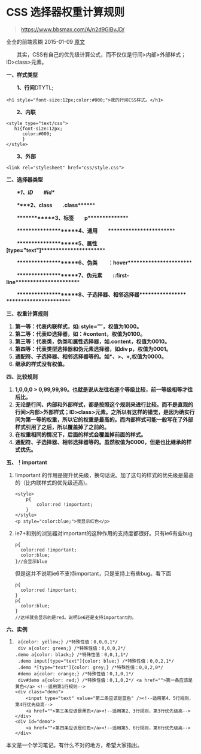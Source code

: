 # CSS 选择器权重计算规则

> https://www.bbsmax.com/A/n2d9GlBvJD/

全全的前端浆糊 2015-01-09 [原文](https://www.bbsmax.com/link/bjJkOUdsQnZKRA==)

　　其实，CSS有自己的优先级计算公式，而不仅仅是行间>内部>外部样式；ID>class>元素。

**一、样式类型**

　　**1、行间**DTYTL;

```
<h1 style="font-size:12px;color:#000;">我的行间CSS样式。</h1>
```

　　**2、内联**

```
<style type="text/css">
   h1{font-size:12px;
      color:#000;
      }
</style>
```

　　**3、外部**

```
<link rel="stylesheet" href="css/style.css">
```

**二、选择器类型**

　　***\*1、ID　　#id\****

　　***\**\*\*\*2、class　　.class\*\*\*\*\****

　　***\**\*\*\*\*\*\*\*\*\*\*\*3、标签　　p\*\*\*\*\*\*\*\*\*\*\*\*\****

　　***\**\*\*\*\*\*\*\*\*\*\*\*\*\*\*\*\*\*\*\*4、通用　　\*\*\*\*\*\*\*\*\*\*\*\*\*\*\*\*\*\*\*\*\*\****

　　***\**\*\*\*\*\*\*\*\*\*\*\*\*\*\*\*\*\*\*\*5、属性　　[type="text"]\*\*\*\*\*\*\*\*\*\*\*\*\*\*\*\*\*\*\*\*\****

　　***\**\*\*\*\*\*\*\*\*\*\*\*\*\*\*\*\*\*\*\*6、伪类　　：hover\*\*\*\*\*\*\*\*\*\*\*\*\*\*\*\*\*\*\*\*\****

　　***\**\*\*\*\*\*\*\*\*\*\*\*\*\*\*\*\*\*\*\*7、伪元素　　::first-line\*\*\*\*\*\*\*\*\*\*\*\*\*\*\*\*\*\*\*\*\****

　　***\**\*\*\*\*\*\*\*\*\*\*\*\*\*\*\*\*\*\*\*8、子选择器、相邻选择器\*\*\*\*\*\*\*\*\*\*\*\*\*\*\*\*
\*\*\*\*\*\*\*\*\*\*\*\*\*\*\*\*\*\*\*\*\****

**三、权重计算规则**

1. **第一等：代表内联样式，如: style=””，权值为1000。**
2. **第二等：代表ID选择器，如：#content，权值为0100。**
3. **第三等：代表类，伪类和属性选择器，如.content，权值为0010。**
4. **第四等：代表类型选择器和伪元素选择器，如div p，权值为0001。**
5. **通配符、子选择器、相邻选择器等的。如\*、>、+,权值为0000。**
6. **继承的样式没有权值。**

**四、比较规则**

1. **1,0,0,0 > 0,99,99,99。也就是说从左往右逐个等级比较，前一等级相等才往后比。**
2. **无论是行间、内部和外部样式，都是按照这个规则来进行比较。而不是直观的行间>内部>外部样式；ID>class>元素。之所以有这样的错觉，是因为确实行间为第一等的权重，所以它的权重是最高的。而内部样式可能一般写在了外部样式引用了之后，所以覆盖掉了之前的。**
3. **在权重相同的情况下，后面的样式会覆盖掉前面的样式。**
4. **通配符、子选择器、相邻选择器等的。虽然权值为0000，但是也比继承的样式优先。**

**五、！important**

1. !important 的作用是提升优先级，换句话说。加了这句的样式的优先级是最高的（比内联样式的优先级还高)。

   

   ```
   <style>
       p{
           color:red !important;
       }
   </style>
   <p style="color:blue;">我显示红色</p>　　  
   ```

2. ie7+和别的浏览器对important的这种作用的支持度都很好。只有ie6有些bug

   ```
   p{
     color:red !important;
     color:blue;
   }//会显示blue
   ```

   但是这并不说明ie6不支持important，只是支持上有些bug。看下面

   ```
   p{
     color:red !important;
   }
   p{
     color:blue;
   }
   //这样就会显示的是red。说明ie6还是支持important的。
   ```

**六、实例**

1. ```
    a{color: yellow;} /*特殊性值：0,0,0,1*/
    div a{color: green;} /*特殊性值：0,0,0,2*/
   .demo a{color: black;} /*特殊性值：0,0,1,1*/
    .demo input[type="text"]{color: blue;} /*特殊性值：0,0,2,1*/
    .demo *[type="text"]{color: grey;} /*特殊性值：0,0,2,0*/
    #demo a{color: orange;} /*特殊性值：0,1,0,1*/
    div#demo a{color: red;} /*特殊性值：0,1,0,2*/ <a href="">第一条应该是黄色</a> <!--适用第1行规则-->
   <div class="demo">
       <input type="text" value="第二条应该是蓝色" /><!--适用第4、5行规则，第4行优先级高-->
       <a href="">第三条应该是黑色</a><!--适用第2、3行规则，第3行优先级高-->
   </div>
   <div id="demo">
       <a href="">第四条应该是红色</a><!--适用第5、6行规则，第6行优先级高-->
   </div>
   ```

本文是一个学习笔记。有什么不对的地方，希望大家指出。